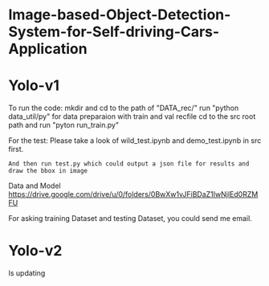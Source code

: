 # Image-based-Object-Detection-System-for-Self-driving-Cars-Application
# Yolo-v1

  To run the code:
    mkdir and cd to the path of "DATA_rec/"
    run "python data_util/py" for data preparaion with train and val recfile
    cd to the src root path and run "pyton run_train.py"
  
  For the test:
    Please take a look of wild_test.ipynb and demo_test.ipynb in src first.
    
    And then run test.py which could output a json file for results and draw the bbox in image
    
Data and Model
https://drive.google.com/drive/u/0/folders/0BwXw1vJFiBDaZ1IwNjlEd0RZMFU

For asking training Dataset and testing Dataset, you could send me email.

# Yolo-v2
Is updating
